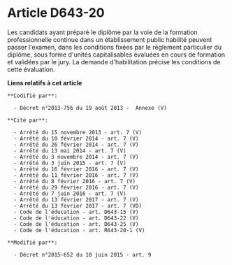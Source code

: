 # Article D643-20

Les candidats ayant préparé le diplôme par la voie de la formation professionnelle continue dans un établissement public
habilité peuvent passer l'examen, dans les conditions fixées par le règlement particulier du diplôme, sous forme d'unités
capitalisables évaluées en cours de formation et validées par le jury. La demande d'habilitation précise les conditions de
cette évaluation.

**Liens relatifs à cet article**

	**Codifié par**:

	  - Décret n°2013-756 du 19 août 2013 -  Annexe (V)

	**Cité par**:

	  - Arrêté du 15 novembre 2013 - art. 7 (V)
	  - Arrêté du 10 février 2014 - art. 7 (V)
	  - Arrêté du 26 février 2014 - art. 7 (V)
	  - Arrêté du 13 mai 2014 - art. 7 (V)
	  - Arrêté du 3 novembre 2014 - art. 7 (V)
	  - Arrêté du 3 juin 2015 - art. 7 (V)
	  - Arrêté du 16 février 2016 - art. 7 (V)
	  - Arrêté du 11 février 2016 - art. 7 (V)
	  - Arrêté du 8 février 2016 - art. 7 (V)
	  - Arrêté du 29 février 2016 - art. 7 (V)
	  - Arrêté du 7 juin 2016 - art. 7 (V)
	  - Arrêté du 13 février 2017 - art. 7 (V)
	  - Arrêté du 13 février 2017 - art. 7 (VD)
	  - Code de l'éducation - art. D643-15 (V)
	  - Code de l'éducation - art. D643-22 (V)
	  - Code de l'éducation - art. D643-25 (V)
	  - Code de l'éducation - art. R643-20-1 (V)

	**Modifié par**:

	  - Décret n°2015-652 du 10 juin 2015 - art. 9
